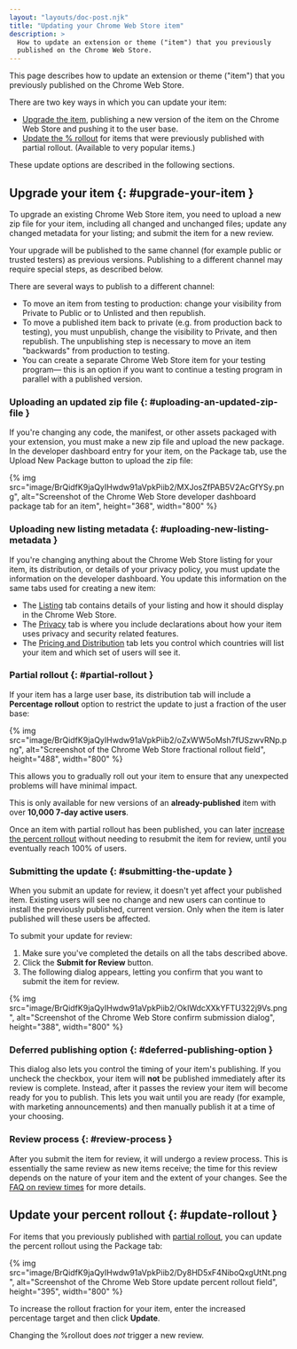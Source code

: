 ```yaml
---
layout: "layouts/doc-post.njk"
title: "Updating your Chrome Web Store item"
description: >
  How to update an extension or theme ("item") that you previously
  published on the Chrome Web Store.
---
```


This page describes how to update an extension or theme ("item") that you previously published on
the Chrome Web Store.

There are two key ways in which you can update your item:

- [Upgrade the item][1], publishing a new version of the item on the Chrome Web Store and pushing it
  to the user base.
- [Update the % rollout][2] for items that were previously published with partial rollout.
  (Available to very popular items.)

These update options are described in the following sections.

## Upgrade your item {: #upgrade-your-item }

To upgrade an existing Chrome Web Store item, you need to upload a new zip file for your item,
including all changed and unchanged files; update any changed metadata for your listing; and submit
the item for a new review.

<div class="aside aside--note">Your upgrade will be published to the same channel (for example public or trusted testers) as previous versions. Publishing to a different channel may require special steps, as described below.</div>

There are several ways to publish to a different channel:

- To move an item from testing to production: change your visibility from Private to Public or to
  Unlisted and then republish.
- To move a published item back to private (e.g. from production back to testing), you must
  unpublish, change the visibility to Private, and then republish. The unpublishing step is
  necessary to move an item "backwards" from production to testing.
- You can create a separate Chrome Web Store item for your testing program— this is an option if you
  want to continue a testing program in parallel with a published version.

### Uploading an updated zip file {: #uploading-an-updated-zip-file }

If you're changing any code, the manifest, or other assets packaged with your extension, you must
make a new zip file and upload the new package. In the developer dashboard entry for your item, on
the Package tab, use the Upload New Package button to upload the zip file:

{% img src="image/BrQidfK9jaQyIHwdw91aVpkPiib2/MXJosZfPAB5V2AcGfYSy.png", 
       alt="Screenshot of the Chrome Web Store developer dashboard package tab for an item",
       height="368", width="800" %}

### Uploading new listing metadata {: #uploading-new-listing-metadata }

If you're changing anything about the Chrome Web Store listing for your item, its distribution, or
details of your privacy policy, you must update the information on the developer dashboard. You
update this information on the same tabs used for creating a new item:

- The [Listing][3] tab contains details of your listing and how it should display in the Chrome Web
  Store.
- The [Privacy][4] tab is where you include declarations about how your item uses privacy and
  security related features.
- The [Pricing and Distribution][5] tab lets you control which countries will list your item and
  which set of users will see it.

### Partial rollout {: #partial-rollout }

If your item has a large user base, its distribution tab will include a **Percentage rollout**
option to restrict the update to just a fraction of the user base:

{% img src="image/BrQidfK9jaQyIHwdw91aVpkPiib2/oZxWW5oMsh7fUSzwvRNp.png",
       alt="Screenshot of the Chrome Web Store fractional rollout field",
       height="488", width="800" %}

This allows you to gradually roll out your item to ensure that any unexpected problems will have
minimal impact.

<div class="aside aside--note">This is only available for new versions of an <strong>already-published</strong> item with over <strong>10,000 7-day active users</strong>.</div>

Once an item with partial rollout has been published, you can later [increase the percent
rollout][6] without needing to resubmit the item for review, until you eventually reach 100% of
users.

### Submitting the update {: #submitting-the-update }

When you submit an update for review, it doesn't yet affect your published item. Existing users will
see no change and new users can continue to install the previously published, current version. Only
when the item is later published will these users be affected.

To submit your update for review:

1.  Make sure you've completed the details on all the tabs described above.
2.  Click the **Submit for Review** button.
3.  The following dialog appears, letting you confirm that you want to submit the item for review.

{% img src="image/BrQidfK9jaQyIHwdw91aVpkPiib2/OkIWdcXXkYFTU322j9Vs.png",
       alt="Screenshot of the Chrome Web Store confirm submission dialog", height="388", width="800" %}

### Deferred publishing option {: #deferred-publishing-option }

This dialog also lets you control the timing of your item's publishing. If you uncheck the checkbox,
your item will **not** be published immediately after its review is complete. Instead, after it
passes the review your item will become ready for you to publish. This lets you wait until you are
ready (for example, with marketing announcements) and then manually publish it at a time of your
choosing.

### Review process {: #review-process }

After you submit the item for review, it will undergo a review process. This is essentially the same
review as new items receive; the time for this review depends on the nature of your item and the
extent of your changes. See the [FAQ on review times][7] for more details.

## Update your percent rollout {: #update-rollout }

For items that you previously published with [partial rollout][8], you can update the percent
rollout using the Package tab:

{% img src="image/BrQidfK9jaQyIHwdw91aVpkPiib2/Dy8HD5xF4NiboQxgUtNt.png",
       alt="Screenshot of the Chrome Web Store update percent rollout field", height="395", width="800" %}

To increase the rollout fraction for your item, enter the increased percentage target and then click
**Update**.

<div class="aside aside--note">Changing the %rollout does <em>not</em> trigger a new review.</div>

[1]: #upgrade-your-package
[2]: #update-rollout
[3]: cws-dashboard-listing.md
[4]: cws-dashboard-privacy.html
[5]: cws-dashboard-distribution.md
[6]: #update-your-percent-rollout
[7]: /webstore/faq#faq-listing-108
[8]: #partial-rollout
